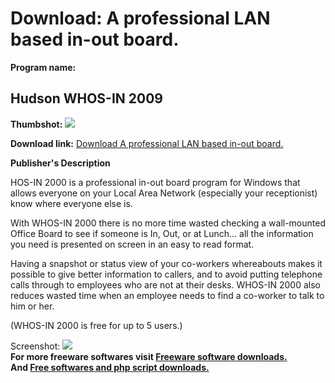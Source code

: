 # Download: A professional LAN based in-out board.

**Program name:**

## Hudson WHOS-IN 2009

  
**Thumbshot:** ![](http://www.freewarefiles.com/screenshot/whosin_md.gif)   
  
**Download link:** [Download A professional LAN based in-out board.](http://freesoftwares.boysofts.com/Hudson-WHOS-IN-2009_program_1178.html)  
  


**Publisher's Description**  
  


HOS-IN 2000 is a professional in-out board program for Windows that allows everyone on your Local Area Network (especially your receptionist) know where everyone else is. 

With WHOS-IN 2000 there is no more time wasted checking a wall-mounted Office Board to see if someone is In, Out, or at Lunch... all the information you need is presented on screen in an easy to read format. 

Having a snapshot or status view of your co-workers whereabouts makes it possible to give better information to callers, and to avoid putting telephone calls through to employees who are not at their desks. WHOS-IN 2000 also reduces wasted time when an employee needs to find a co-worker to talk to him or her.

(WHOS-IN 2000 is free for up to 5 users.)

  
  
Screenshot: ![](http://www.freewarefiles.com/screenshot/whosin.gif)   
**For more freeware softwares visit [Freeware software downloads.](http://freesoftwares.boysofts.com/)**   
**And [Free softwares and php script downloads.](http://www.boysofts.com/)**
